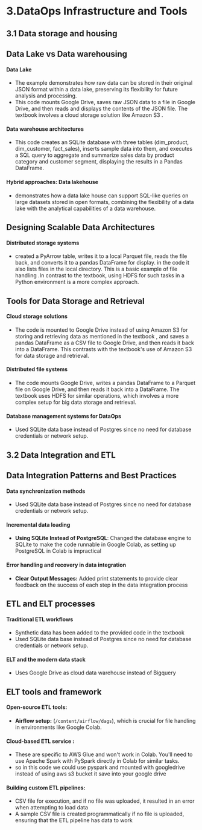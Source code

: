 # 3.DataOps Infrastructure and Tools

## 3.1 Data storage and housing
## Data Lake vs Data warehousing


#### Data Lake
* The example demonstrates how raw data can be stored in their original JSON format within a data lake, preserving its flexibility for future analysis and processing.
* This code mounts Google Drive, saves raw JSON data to a file in Google Drive, and then reads and displays the contents of the JSON file. The textbook involves a cloud storage solution like Amazon S3 . 

#### Data warehouse architectures
* This code creates an SQLite database with three tables (dim_product, dim_customer, fact_sales), inserts sample data into them, and executes a SQL query to aggregate and summarize sales data by product category and customer segment, displaying the results in a Pandas DataFrame.

#### Hybrid approaches: Data lakehouse
* demonstrates how a data lake house can support SQL-like queries on large datasets stored in open formats, combining the flexibility of a data lake with the analytical capabilities of a data warehouse.

## Designing Scalable Data Architectures

#### Distributed storage systems
* created a PyArrow table, writes it to a local Parquet file, reads the file back, and converts it to a pandas DataFrame for display. in the code it also lists files in the local directory. This is a basic example of file handling .In contrast to the textbook, using HDFS for such tasks in a Python environment is a more complex approach.

## Tools for Data Storage and Retrieval

#### Cloud storage solutions
* The code is mounted to  Google Drive instead of using Amazon S3 for storing and retrieving data as mentioned in the textbook , and saves a pandas DataFrame as a CSV file to Google Drive, and then reads it back into a DataFrame. This contrasts with the textbook's use of Amazon S3 for data storage and retrieval.

#### Distributed file systems
* The code mounts Google Drive, writes a pandas DataFrame to a Parquet file on Google Drive, and then reads it back into a DataFrame. The textbook uses HDFS for similar operations, which involves a more complex setup for big data storage and retrieval.

#### Database management systems for DataOps

- Used SQLite data base instead of Postgres since no need for database credentials or network setup.


## 3.2 Data Integration and ETL 

## Data Integration Patterns and Best Practices

#### Data synchronization methods

- Used SQLite data base instead of Postgres since no need for database credentials or network setup. 

####  Incremental data loading

- **Using SQLite Instead of PostgreSQL**: Changed the database engine to SQLite to make the code runnable in Google Colab, as setting up PostgreSQL in Colab is impractical

#### Error handling and recovery in data integration

- **Clear Output Messages:** Added print statements to provide clear feedback on the success of each step in the data integration process


## ETL and ELT processes

#### Traditional ETL workflows

- Synthetic data has been added to the provided code in the textbook
- Used SQLite data base instead of Postgres since no need for database credentials or network setup.

#### ELT and the modern data stack

- Uses Google Drive as cloud data warehouse instead of Bigquery


## ELT tools and framework 

####  Open-source ETL tools:
- **Airflow setup:** (`/content/airflow/dags`), which is crucial for file handling in environments like Google Colab.

#### Cloud-based ETL service :
 - These are specific to AWS Glue and won't work in Colab. You'll need to use Apache Spark with PySpark directly in Colab for similar tasks.
- so in this code we could use pyspark and mounted with googledrive instead of using aws s3 bucket it save into your google drive

#### Building custom ETL pipelines:
- CSV file for execution, and if no file was uploaded, it resulted in an error when attempting to load data
-  A sample CSV file is created programmatically if no file is uploaded, ensuring that the ETL pipeline has data to work




